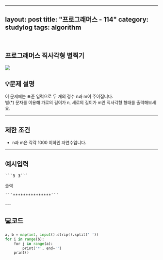 ﻿
---
layout: post
title: "프로그래머스 - 114"
category: studylog
tags: algorithm
---

<br>

## 프로그래머스 직사각형 별찍기


![](https://velog.velcdn.com/images/dlsdud9098/post/e1464da6-734f-4172-a5d3-8df73b71a328/image.png)
## 💡문제 설명
이 문제에는 표준 입력으로 두 개의 정수 n과 m이 주어집니다.<br/>별(*) 문자를 이용해 가로의 길이가 n, 세로의 길이가 m인 직사각형 형태를 출력해보세요.


---




## 제한 조건
* n과 m은 각각 1000 이하인 자연수입니다.




---




## 예시입력
<pre class="codehilite">```5 3```
</pre>출력
<pre class="codehilite">```***************```
</pre>---


## 💻코드


```python
a, b = map(int, input().strip().split(' '))
for i in range(b):
    for j in range(a):
        print('*', end='')
    print()
```
    
